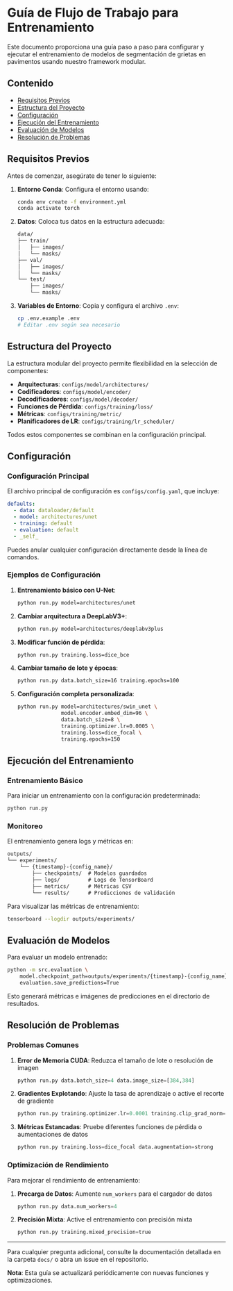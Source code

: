 # Guía de Flujo de Trabajo para Entrenamiento

Este documento proporciona una guía paso a paso para configurar y ejecutar el entrenamiento de modelos de segmentación de grietas en pavimentos usando nuestro framework modular.

## Contenido

- [Requisitos Previos](#requisitos-previos)
- [Estructura del Proyecto](#estructura-del-proyecto)
- [Configuración](#configuración)
- [Ejecución del Entrenamiento](#ejecución-del-entrenamiento)
- [Evaluación de Modelos](#evaluación-de-modelos)
- [Resolución de Problemas](#resolución-de-problemas)

## Requisitos Previos

Antes de comenzar, asegúrate de tener lo siguiente:

1. **Entorno Conda**: Configura el entorno usando:

   ```bash
   conda env create -f environment.yml
   conda activate torch
   ```

2. **Datos**: Coloca tus datos en la estructura adecuada:

   ```txt
   data/
   ├── train/
   │   ├── images/
   │   └── masks/
   ├── val/
   │   ├── images/
   │   └── masks/
   └── test/
       ├── images/
       └── masks/
   ```

3. **Variables de Entorno**: Copia y configura el archivo `.env`:

   ```bash
   cp .env.example .env
   # Editar .env según sea necesario
   ```

## Estructura del Proyecto

La estructura modular del proyecto permite flexibilidad en la selección de componentes:

- **Arquitecturas**: `configs/model/architectures/`
- **Codificadores**: `configs/model/encoder/`
- **Decodificadores**: `configs/model/decoder/`
- **Funciones de Pérdida**: `configs/training/loss/`
- **Métricas**: `configs/training/metric/`
- **Planificadores de LR**: `configs/training/lr_scheduler/`

Todos estos componentes se combinan en la configuración principal.

## Configuración

### Configuración Principal

El archivo principal de configuración es `configs/config.yaml`, que incluye:

```yaml
defaults:
  - data: dataloader/default
  - model: architectures/unet
  - training: default
  - evaluation: default
  - _self_
```

Puedes anular cualquier configuración directamente desde la línea de comandos.

### Ejemplos de Configuración

1. **Entrenamiento básico con U-Net**:

   ```bash
   python run.py model=architectures/unet
   ```

2. **Cambiar arquitectura a DeepLabV3+**:

   ```bash
   python run.py model=architectures/deeplabv3plus
   ```

3. **Modificar función de pérdida**:

   ```bash
   python run.py training.loss=dice_bce
   ```

4. **Cambiar tamaño de lote y épocas**:

   ```bash
   python run.py data.batch_size=16 training.epochs=100
   ```

5. **Configuración completa personalizada**:

   ```bash
   python run.py model=architectures/swin_unet \
                 model.encoder.embed_dim=96 \
                 data.batch_size=8 \
                 training.optimizer.lr=0.0005 \
                 training.loss=dice_focal \
                 training.epochs=150
   ```

## Ejecución del Entrenamiento

### Entrenamiento Básico

Para iniciar un entrenamiento con la configuración predeterminada:

```bash
python run.py
```

### Monitoreo

El entrenamiento genera logs y métricas en:

```txt
outputs/
└── experiments/
    └── {timestamp}-{config_name}/
        ├── checkpoints/  # Modelos guardados
        ├── logs/         # Logs de TensorBoard
        ├── metrics/      # Métricas CSV
        └── results/      # Predicciones de validación
```

Para visualizar las métricas de entrenamiento:

```bash
tensorboard --logdir outputs/experiments/
```

## Evaluación de Modelos

Para evaluar un modelo entrenado:

```bash
python -m src.evaluation \
    model.checkpoint_path=outputs/experiments/{timestamp}-{config_name}/checkpoints/best_model.pth \
    evaluation.save_predictions=True
```

Esto generará métricas e imágenes de predicciones en el directorio de resultados.

## Resolución de Problemas

### Problemas Comunes

1. **Error de Memoria CUDA**: Reduzca el tamaño de lote o resolución de imagen

   ```python
   python run.py data.batch_size=4 data.image_size=[384,384]
   ```

2. **Gradientes Explotando**: Ajuste la tasa de aprendizaje o active el recorte de gradiente

   ```python
   python run.py training.optimizer.lr=0.0001 training.clip_grad_norm=1.0
   ```

3. **Métricas Estancadas**: Pruebe diferentes funciones de pérdida o aumentaciones de datos

   ```python
   python run.py training.loss=dice_focal data.augmentation=strong
   ```

### Optimización de Rendimiento

Para mejorar el rendimiento de entrenamiento:

1. **Precarga de Datos**: Aumente `num_workers` para el cargador de datos

   ```python
   python run.py data.num_workers=4
   ```

2. **Precisión Mixta**: Active el entrenamiento con precisión mixta

   ```python
   python run.py training.mixed_precision=true
   ```

---

Para cualquier pregunta adicional, consulte la documentación detallada en la carpeta `docs/` o abra un issue en el repositorio.

**Nota**: Esta guía se actualizará periódicamente con nuevas funciones y optimizaciones.
